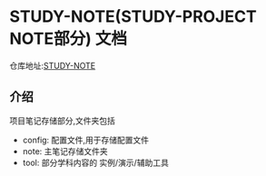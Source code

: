 # STUDY-NOTE(STUDY-PROJECT NOTE部分) 文档

仓库地址:[STUDY-NOTE](/study-note/)

## 介绍

项目笔记存储部分,文件夹包括

- config: 配置文件,用于存储配置文件
- note: 主笔记存储文件夹
- tool: 部分学科内容的 实例/演示/辅助工具
